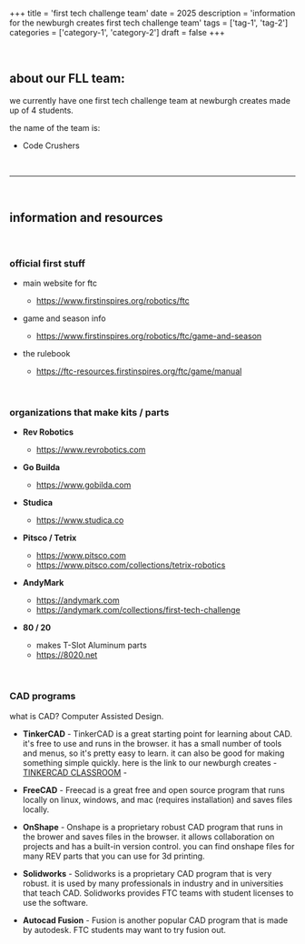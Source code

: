 +++ 
title = 'first tech challenge team'
date = 2025
description = 'information for the newburgh creates first tech challenge team'
tags = ['tag-1', 'tag-2']
categories = ['category-1', 'category-2']
draft = false
+++

<br>

## about our FLL team:

we currently have one first tech challenge team at newburgh creates made up of 4 students.

the name of the team is:

- Code Crushers

<br>

<hr>

<br>

## information and resources

<br>

### official first stuff

- main website for ftc

  - https://www.firstinspires.org/robotics/ftc

- game and season info

  - https://www.firstinspires.org/robotics/ftc/game-and-season

- the rulebook

  - https://ftc-resources.firstinspires.org/ftc/game/manual

<br>

### organizations that make kits / parts

- **Rev Robotics**
  - https://www.revrobotics.com

- **Go Builda**
  - https://www.gobilda.com

- **Studica**

  - https://www.studica.co 

- **Pitsco / Tetrix**

  - https://www.pitsco.com
  - https://www.pitsco.com/collections/tetrix-robotics 

- **AndyMark**
  - https://andymark.com
  - https://andymark.com/collections/first-tech-challenge 

- **80 / 20**
  - makes T-Slot Aluminum parts
  - https://8020.net

<br>

### CAD programs

what is CAD?  Computer Assisted Design.

- **TinkerCAD** - TinkerCAD is a great starting point for learning about CAD.  it's free to use and runs in the browser.  it has a small number of tools and menus, so it's pretty easy to learn.  it can also be good for making something simple quickly.  here is the link to our newburgh creates - [TINKERCAD CLASSROOM](https://www.tinkercad.com/joinclass/XFWXMA2SS) -

- **FreeCAD** - Freecad is a great free and open source program that runs locally on linux, windows, and mac (requires installation) and saves files locally.

- **OnShape** - Onshape is a proprietary robust CAD program that runs in the brower and saves files in the browser.  it allows collaboration on projects and has a built-in version control.  you can find onshape files for many REV parts that you can use for 3d printing.

- **Solidworks** - Solidworks is a proprietary CAD program that is very robust.  it is used by many professionals in industry and in universities that teach CAD.  Solidworks provides FTC teams with student licenses to use the software.

- **Autocad Fusion** - Fusion is another popular CAD program that is made by autodesk.  FTC students may want to try fusion out.

<br>
